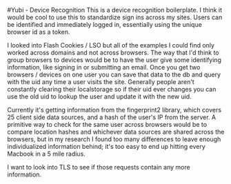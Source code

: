 #Yubi - Device Recognition
This is a device recognition boilerplate. I think it would be cool to use this to standardize sign ins across my sites. Users can be identified and immediately logged in, essentially using the unique browser id as a token.

I looked into Flash Cookies / LSO but all of the examples I could find only worked across domains and not across browsers. The way that I'd think to group browsers to devices would be to have the user give some identifying information, like signing in or submitting an email. Once you get two browsers / devices on one user you can save that data to the db and query with the uid any time a user visits the site. Generally people aren't constantly clearing their localstorage so if their uid ever changes you can use the old uid to lookup the user and update it with the new uid.

Currently it's getting information from the fingerprint2 library, which covers 25 client side data sources, and a hash of the user's IP from the server. A primitive way to check for the same user across browsers would be to compare location hashes and whichever data sources are shared across the browsers, but in my research I found too many differences to leave enough individualized information behind; it's too easy to end up hitting every Macbook in a 5 mile radius.

I want to look into TLS to see if those requests contain any more information.
